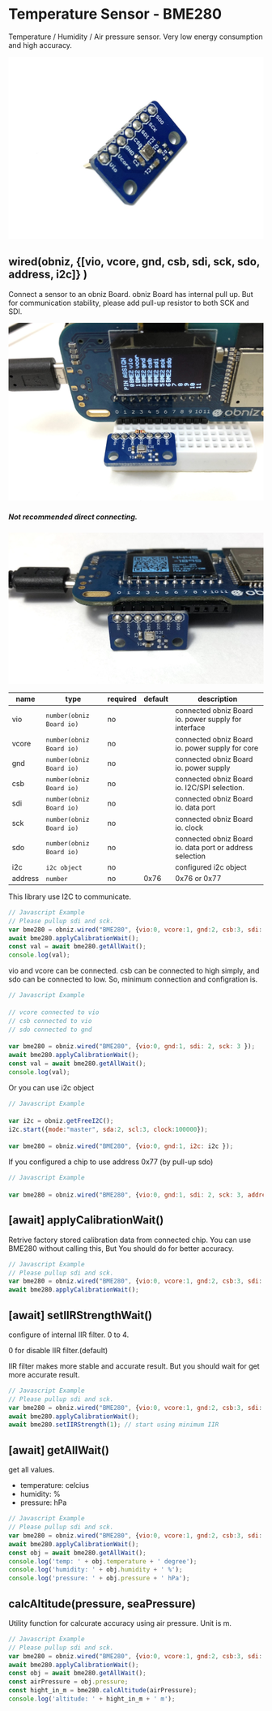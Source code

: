 # Temperature Sensor - BME280
Temperature / Humidity / Air pressure sensor.
Very low energy consumption and high accuracy.

![](image.jpg)

## wired(obniz,  {[vio, vcore, gnd, csb, sdi, sck, sdo, address, i2c]} )

Connect a sensor to an obniz Board.
obniz Board has internal pull up. But for communication stability, please add pull-up resistor to both SCK and SDI.

![](image2.jpg)

##### Not recommended direct connecting.

![](image3.jpg)

name | type | required | default | description
--- | --- | --- | --- | ---
vio | `number(obniz Board io)` | no | &nbsp; | connected obniz Board io. power supply for interface
vcore | `number(obniz Board io)` | no | &nbsp; | connected obniz Board io. power supply for core
gnd | `number(obniz Board io)` | no | &nbsp; | connected obniz Board io. power supply
csb | `number(obniz Board io)` | no | &nbsp; | connected obniz Board io. I2C/SPI selection.
sdi | `number(obniz Board io)` | no | &nbsp; | connected obniz Board io. data port
sck | `number(obniz Board io)` | no | &nbsp; | connected obniz Board io. clock
sdo | `number(obniz Board io)` | no | &nbsp; | connected obniz Board io. data port or address selection
i2c | `i2c object` | no | &nbsp; | configured i2c object
address | `number` | no | 0x76  | 0x76 or 0x77

This library use I2C to communicate.

```javascript
// Javascript Example
// Please pullup sdi and sck.
var bme280 = obniz.wired("BME280", {vio:0, vcore:1, gnd:2, csb:3, sdi: 4, sck: 5, sdo:6 });
await bme280.applyCalibrationWait();
const val = await bme280.getAllWait();
console.log(val);
```

vio and vcore can be connected.
csb can be connected to high simply, and sdo can be connected to low.
So, minimum connection and configration is.


```javascript
// Javascript Example

// vcore connected to vio
// csb connected to vio
// sdo connected to gnd

var bme280 = obniz.wired("BME280", {vio:0, gnd:1, sdi: 2, sck: 3 });
await bme280.applyCalibrationWait();
const val = await bme280.getAllWait();
console.log(val);
```

Or you can use i2c object

```javascript
// Javascript Example

var i2c = obniz.getFreeI2C();
i2c.start({mode:"master", sda:2, scl:3, clock:100000}); 

var bme280 = obniz.wired("BME280", {vio:0, gnd:1, i2c: i2c });
```

If you configured a chip to use address 0x77 (by pull-up sdo)

```javascript
// Javascript Example

var bme280 = obniz.wired("BME280", {vio:0, gnd:1, sdi: 2, sck: 3, address: 0x77});
```

## [await] applyCalibrationWait()

Retrive factory stored calibration data from connected chip.
You can use BME280 without calling this, But You should do for better accuracy.

```javascript
// Javascript Example
// Please pullup sdi and sck.
var bme280 = obniz.wired("BME280", {vio:0, vcore:1, gnd:2, csb:3, sdi: 4, sck: 5, sdo:6 });
await bme280.applyCalibrationWait();
```

## [await] setIIRStrengthWait()

configure of internal IIR filter. 0 to 4.

0 for disable IIR filter.(default)

IIR filter makes more stable and accurate result.
But you should wait for get more accurate result.


```javascript
// Javascript Example
// Please pullup sdi and sck.
var bme280 = obniz.wired("BME280", {vio:0, vcore:1, gnd:2, csb:3, sdi: 4, sck: 5, sdo:6 });
await bme280.applyCalibrationWait();
await bme280.setIIRStrength(1); // start using minimum IIR 
```

## [await] getAllWait()

get all values.

- temperature: celcius
- humidity: %
- pressure: hPa

```javascript
// Javascript Example
// Please pullup sdi and sck.
var bme280 = obniz.wired("BME280", {vio:0, vcore:1, gnd:2, csb:3, sdi: 4, sck: 5, sdo:6 });
await bme280.applyCalibrationWait();
const obj = await bme280.getAllWait();
console.log('temp: ' + obj.temperature + ' degree');
console.log('humidity: ' + obj.humidity + ' %');
console.log('pressure: ' + obj.pressure + ' hPa');
```

## calcAltitude(pressure, seaPressure)

Utility function for calcurate accuracy using air pressure.
Unit is m.

```javascript
// Javascript Example
// Please pullup sdi and sck.
var bme280 = obniz.wired("BME280", {vio:0, vcore:1, gnd:2, csb:3, sdi: 4, sck: 5, sdo:6 });
await bme280.applyCalibrationWait();
const obj = await bme280.getAllWait();
const airPressure = obj.pressure;
const hight_in_m = bme280.calcAltitude(airPressure);
console.log('altitude: ' + hight_in_m + ' m');
```
